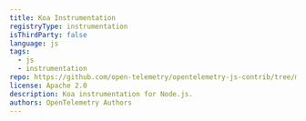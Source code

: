 ```yaml
---
title: Koa Instrumentation
registryType: instrumentation
isThirdParty: false
language: js
tags:
  - js
  - instrumentation
repo: https://github.com/open-telemetry/opentelemetry-js-contrib/tree/main/plugins/node/opentelemetry-instrumentation-koa
license: Apache 2.0
description: Koa instrumentation for Node.js.
authors: OpenTelemetry Authors
---
```

